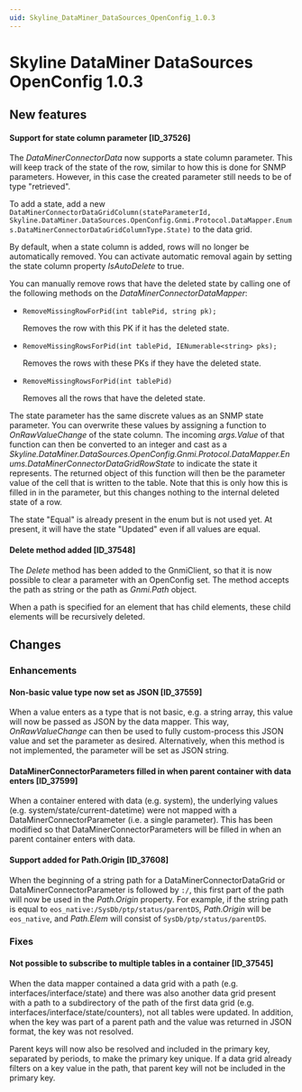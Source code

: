 ```yaml
---
uid: Skyline_DataMiner_DataSources_OpenConfig_1.0.3
---
```


# Skyline DataMiner DataSources OpenConfig 1.0.3

## New features

#### Support for state column parameter [ID_37526]

The *DataMinerConnectorData* now supports a state column parameter. This will keep track of the state of the row, similar to how this is done for SNMP parameters. However, in this case the created parameter still needs to be of type "retrieved".

To add a state, add a new `DataMinerConnectorDataGridColumn(stateParameterId, Skyline.DataMiner.DataSources.OpenConfig.Gnmi.Protocol.DataMapper.Enums.DataMinerConnectorDataGridColumnType.State)` to the data grid.

By default, when a state column is added, rows will no longer be automatically removed. You can activate automatic removal again by setting the state column property *IsAutoDelete* to true.

You can manually remove rows that have the deleted state by calling one of the following methods on the *DataMinerConnectorDataMapper*:

- `RemoveMissingRowForPid(int tablePid, string pk);`

  Removes the row with this PK if it has the deleted state.

- `RemoveMissingRowsForPid(int tablePid, IENumerable<string> pks);`

  Removes the rows with these PKs if they have the deleted state.

- `RemoveMissingRowsForPid(int tablePid)`

  Removes all the rows that have the deleted state.

The state parameter has the same discrete values as an SNMP state parameter. You can overwrite these values by assigning a function to *OnRawValueChange* of the state column. The incoming *args.Value* of that function can then be converted to an integer and cast as a *Skyline.DataMiner.DataSources.OpenConfig.Gnmi.Protocol.DataMapper.Enums.DataMinerConnectorDataGridRowState* to indicate the state it represents. The returned object of this function will then be the parameter value of the cell that is written to the table. Note that this is only how this is filled in in the parameter, but this changes nothing to the internal deleted state of a row.

The state "Equal" is already present in the enum but is not used yet. At present, it will have the state "Updated" even if all values are equal.

#### Delete method added [ID_37548]

The *Delete* method has been added to the GnmiClient, so that it is now possible to clear a parameter with an OpenConfig set. The method accepts the path as string or the path as *Gnmi.Path* object.

When a path is specified for an element that has child elements, these child elements will be recursively deleted.

## Changes

### Enhancements

#### Non-basic value type now set as JSON [ID_37559]

When a value enters as a type that is not basic, e.g. a string array, this value will now be passed as JSON by the data mapper. This way, *OnRawValueChange* can then be used to fully custom-process this JSON value and set the parameter as desired. Alternatively, when this method is not implemented, the parameter will be set as JSON string.

#### DataMinerConnectorParameters filled in when parent container with data enters [ID_37599]

​When a container entered with data (e.g. system), the underlying values (e.g. system/state/current-datetime) were not mapped with a DataMinerConnectorParameter (i.e. a single parameter). This has been modified so that DataMinerConnectorParameters will be filled in when an parent container enters with data.

#### Support added for Path.Origin [ID_37608]

​When the beginning of a string path for a DataMinerConnectorDataGrid or DataMinerConnectorParameter is followed by `:/`, this first part of the path will now be used in the *Path.Origin* property. For example, if the string path is equal to `eos_native:/SysDb/ptp/status/parentDS`, *Path.Origin* will be `eos_native`, and *Path.Elem* will consist of `SysDb/ptp/status/parentDS`.

### Fixes

#### Not possible to subscribe to multiple tables in a container [ID_37545]

​When the data mapper contained a data grid with a path (e.g. interfaces/interface/state) and there was also another data grid present with a path to a subdirectory of the path of the first data grid (e.g. interfaces/interface/state/counters), not all tables were updated. In addition, when the key was part of a parent path and the value was returned in JSON format, the key was not resolved.

Parent keys will now also be resolved and included in the primary key, separated by periods, to make the primary key unique. If a data grid already filters on a key value in the path, that parent key will not be included in the primary key.
